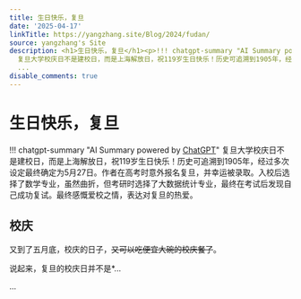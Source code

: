 ```yaml
---
title: 生日快乐，复旦
date: '2025-04-17'
linkTitle: https://yangzhang.site/Blog/2024/fudan/
source: yangzhang's Site
description: <h1>生日快乐，复旦</h1><p>!!! chatgpt-summary "AI Summary powered by <a href="https://chat.openai.com/">ChatGPT</a>"
  复旦大学校庆日不是建校日，而是上海解放日，祝119岁生日快乐！历史可追溯到1905年，经过多次设定最终确定为5月27日。作者在高考时意外报名复旦，并幸运被录取。入校后选择了数学专业，虽然曲折，但考研时选择了大数据统计专业，最终在考试后发现自己成功复试。最终感慨爱校之情，表达对复旦的热爱。</p><h2>校庆</h2><p>又到了五月底，校庆的日子，<s>又可以吃便宜大碗的校庆餐了</s>。</p><p>说起来，复旦的校庆日并不是*...</p>
  ...
disable_comments: true
---
```

<h1>生日快乐，复旦</h1><p>!!! chatgpt-summary "AI Summary powered by <a href="https://chat.openai.com/">ChatGPT</a>" 复旦大学校庆日不是建校日，而是上海解放日，祝119岁生日快乐！历史可追溯到1905年，经过多次设定最终确定为5月27日。作者在高考时意外报名复旦，并幸运被录取。入校后选择了数学专业，虽然曲折，但考研时选择了大数据统计专业，最终在考试后发现自己成功复试。最终感慨爱校之情，表达对复旦的热爱。</p><h2>校庆</h2><p>又到了五月底，校庆的日子，<s>又可以吃便宜大碗的校庆餐了</s>。</p><p>说起来，复旦的校庆日并不是*...</p> ...